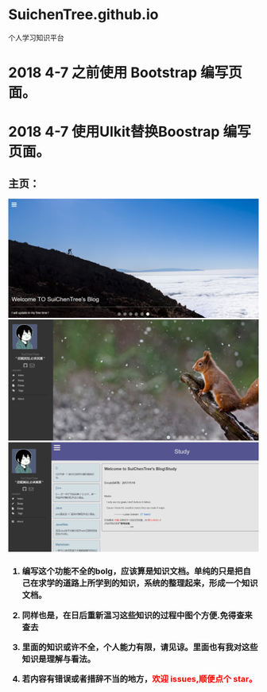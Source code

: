 # SuichenTree.github.io
个人学习知识平台

# 2018 4-7 之前使用 Bootstrap 编写页面。
# 2018 4-7 使用Ulkit替换Boostrap 编写页面。

## 主页：

![readme1.png](./index_img/readme1.png)
![readme2.png](./index_img/readme2.png)
![readme2.png](./index_img/readme3.png)


<h3>

1. 编写这个功能不全的bolg，应该算是知识文档。单纯的只是把自己在求学的道路上所学到的知识，系统的整理起来，形成一个知识文档。


2. 同样也是，在日后重新温习这些知识的过程中图个方便.免得查来查去


3. 里面的知识或许不全，个人能力有限，请见谅。里面也有我对这些知识是理解与看法。


4. 若内容有错误或者措辞不当的地方，<font color="red">欢迎 issues,顺便点个 star。</font>
</h3>